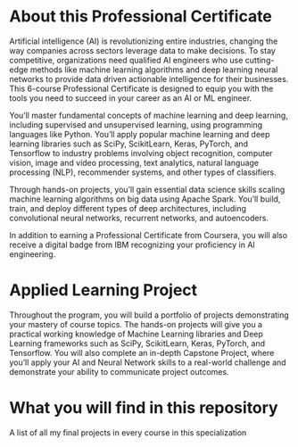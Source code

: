 # About this Professional Certificate

Artificial intelligence (AI) is revolutionizing entire industries, changing the way companies across sectors leverage data to make decisions. To stay competitive, organizations need qualified AI engineers who use cutting-edge methods like machine learning algorithms and deep learning neural networks to provide data driven actionable intelligence for their businesses. This 6-course Professional Certificate is designed to equip you with the tools you need to succeed in your career as an AI or ML engineer.  

You’ll master fundamental concepts of machine learning and deep learning, including supervised and unsupervised learning, using programming languages like Python. You’ll apply popular machine learning and deep learning libraries such as SciPy, ScikitLearn, Keras, PyTorch, and Tensorflow to industry problems involving object recognition, computer vision, image and video processing, text analytics, natural language processing (NLP), recommender systems, and other types of classifiers.

Through hands-on projects, you’ll gain essential data science skills scaling machine learning algorithms on big data using Apache Spark. You’ll build, train, and deploy different types of deep architectures, including convolutional neural networks, recurrent networks, and autoencoders.

In addition to earning a Professional Certificate from Coursera, you will also receive a digital badge from IBM recognizing your proficiency in AI engineering. 

# Applied Learning Project
Throughout the program, you will build a portfolio of projects demonstrating your mastery of course topics. The hands-on projects will give you a practical working knowledge of Machine Learning libraries and Deep Learning frameworks such as SciPy, ScikitLearn, Keras, PyTorch, and Tensorflow. You will also complete an in-depth Capstone Project, where you’ll apply your AI and Neural Network skills to a real-world challenge and demonstrate your ability to communicate project outcomes. 

# What you will find in this repository
A list of all my final projects in every course in this specialization
